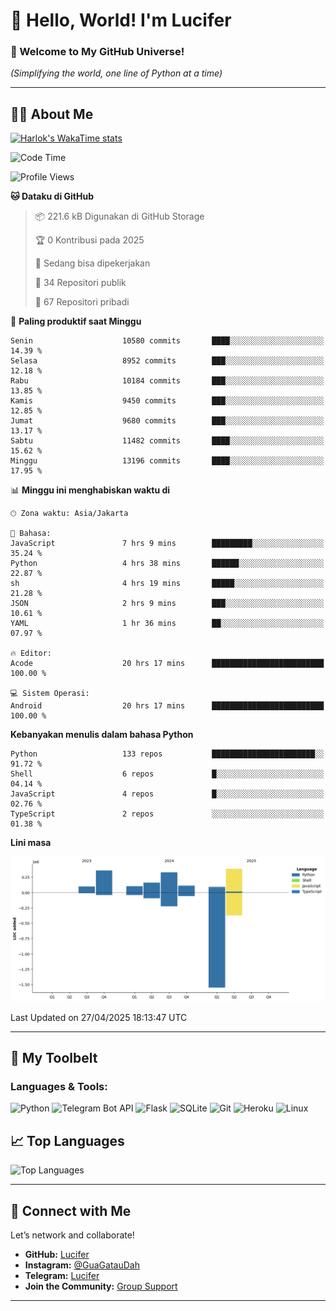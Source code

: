 # 👋 Hello, World! I'm Lucifer 

### 🚀 Welcome to My GitHub Universe!  
*(Simplifying the world, one line of Python at a time)*  

---

## 🧑‍💻 About Me


[![Harlok's WakaTime stats](https://github-readme-stats.vercel.app/api/wakatime?username=LuciferReborns)](https://github.com/jonesroot/github-readme-stats)


<!--START_SECTION:waka-->
![Code Time](http://img.shields.io/badge/Code%20Time-84%20hrs%2047%20mins-blue)

![Profile Views](http://img.shields.io/badge/Profil%20dilihat-9-blue)

**🐱 Dataku di GitHub** 

> 📦 221.6 kB Digunakan di GitHub Storage 
 > 
> 🏆 0 Kontribusi pada 2025
 > 
> 💼 Sedang bisa dipekerjakan
 > 
> 📜 34 Repositori publik 
 > 
> 🔑 67 Repositori pribadi 
 > 
📅 **Paling produktif saat Minggu** 

```text
Senin                    10580 commits       ████░░░░░░░░░░░░░░░░░░░░░   14.39 % 
Selasa                   8952 commits        ███░░░░░░░░░░░░░░░░░░░░░░   12.18 % 
Rabu                     10184 commits       ███░░░░░░░░░░░░░░░░░░░░░░   13.85 % 
Kamis                    9450 commits        ███░░░░░░░░░░░░░░░░░░░░░░   12.85 % 
Jumat                    9680 commits        ███░░░░░░░░░░░░░░░░░░░░░░   13.17 % 
Sabtu                    11482 commits       ████░░░░░░░░░░░░░░░░░░░░░   15.62 % 
Minggu                   13196 commits       ████░░░░░░░░░░░░░░░░░░░░░   17.95 % 
```


📊 **Minggu ini menghabiskan waktu di** 

```text
🕑︎ Zona waktu: Asia/Jakarta

💬 Bahasa: 
JavaScript               7 hrs 9 mins        █████████░░░░░░░░░░░░░░░░   35.24 % 
Python                   4 hrs 38 mins       ██████░░░░░░░░░░░░░░░░░░░   22.87 % 
sh                       4 hrs 19 mins       █████░░░░░░░░░░░░░░░░░░░░   21.28 % 
JSON                     2 hrs 9 mins        ███░░░░░░░░░░░░░░░░░░░░░░   10.61 % 
YAML                     1 hr 36 mins        ██░░░░░░░░░░░░░░░░░░░░░░░   07.97 % 

🔥 Editor: 
Acode                    20 hrs 17 mins      █████████████████████████   100.00 % 

💻 Sistem Operasi: 
Android                  20 hrs 17 mins      █████████████████████████   100.00 % 
```

**Kebanyakan menulis dalam bahasa Python** 

```text
Python                   133 repos           ███████████████████████░░   91.72 % 
Shell                    6 repos             █░░░░░░░░░░░░░░░░░░░░░░░░   04.14 % 
JavaScript               4 repos             █░░░░░░░░░░░░░░░░░░░░░░░░   02.76 % 
TypeScript               2 repos             ░░░░░░░░░░░░░░░░░░░░░░░░░   01.38 % 
```



**Lini masa**

![Lines of Code chart](https://raw.githubusercontent.com/jonesroot/jonesroot/main/assets/bar_graph.png)


 Last Updated on 27/04/2025 18:13:47 UTC
<!--END_SECTION:waka-->

---


## 🧰 My Toolbelt  

### Languages & Tools:  
![Python](https://img.shields.io/badge/-Python-3776AB?style=flat-square&logo=python&logoColor=white) ![Telegram Bot API](https://img.shields.io/badge/-Telegram%20Bot%20API-2CA5E0?style=flat-square&logo=telegram&logoColor=white) ![Flask](https://img.shields.io/badge/-Flask-000000?style=flat-square&logo=flask&logoColor=white) ![SQLite](https://img.shields.io/badge/-SQLite-003B57?style=flat-square&logo=sqlite&logoColor=white) ![Git](https://img.shields.io/badge/-Git-F05032?style=flat-square&logo=git&logoColor=white) ![Heroku](https://img.shields.io/badge/-Heroku-430098?style=flat-square&logo=heroku&logoColor=white) ![Linux](https://img.shields.io/badge/-Linux-FCC624?style=flat-square&logo=linux&logoColor=black)  


## 📈 Top Languages

![Top Languages](https://github-readme-stats.vercel.app/api/top-langs/?username=jonesroot&layout=compact&theme=tokyonight)  

---


## 🔗 Connect with Me  

Let’s network and collaborate!  
- **GitHub:** [Lucifer](https://github.com/jonesroot/jonesroot/blob/main/README.md)  
- **Instagram:** [@GuaGatauDah](https://instagram.com/guagataudah)  
- **Telegram:** [Lucifer](https://t.me/LuciferReborns)  
- **Join the Community:** [Group Support](https://t.me/GokilSupport)

---

